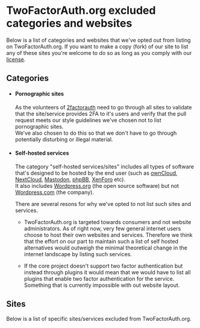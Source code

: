 # TwoFactorAuth.org excluded categories and websites

Below is a list of categories and websites that we've opted out from listing on TwoFactorAuth.org. If you want to make a copy (fork) of our site to list any of these sites you're welcome to do so as long as you comply with our [license](https://github.com/2factorauth/twofactorauth/blob/master/LICENSE).

## Categories

*   #### Pornographic sites

    As the volunteers of [2factorauth](https://github.com/2factorauth) need to go through all sites to validate that the site/service provides 2FA to it's users and verify that the pull request meets our style guidelines we've chosen not   to list pornographic sites.  
    We've also chosen to do this so that we don't have to go through potentially disturbing or illegal material.

*   #### Self-hosted services

    The category "self-hosted services/sites" includes all types of software that's designed to be hosted by the end user (such as [ownCloud](https://owncloud.org/), [NextCloud](https://nextcloud.com/), [Mastodon](https://joinmastodon.org/), [phpBB](https://www.phpbb.com/), [XenForo](https://xenforo.com/) etc).  
    It also includes [Wordpress.org](https://wordpress.org/) (the open source software) but not [Wordpress.com](https://wordpress.com/) (the company).

    There are several resons for why we've opted to not list such sites and services.

    -   TwoFactorAuth.org is targeted towards consumers and not website administrators. As of right now, very few general internet users choose to host their own websites and services. Therefore we think that the effort on our part to maintain such a list of self hosted alternatives would outweigh the minimal theoretical change in the internet landscape by listing such services.

    -   If the core project doesn't support two factor authentication but instead through plugins it would mean that we would have to list all plugins that enable two factor authentication for the service. Something that is currently impossible with out website layout.

## Sites

Below is a list of specific sites/services excluded from TwoFactorAuth.org.
